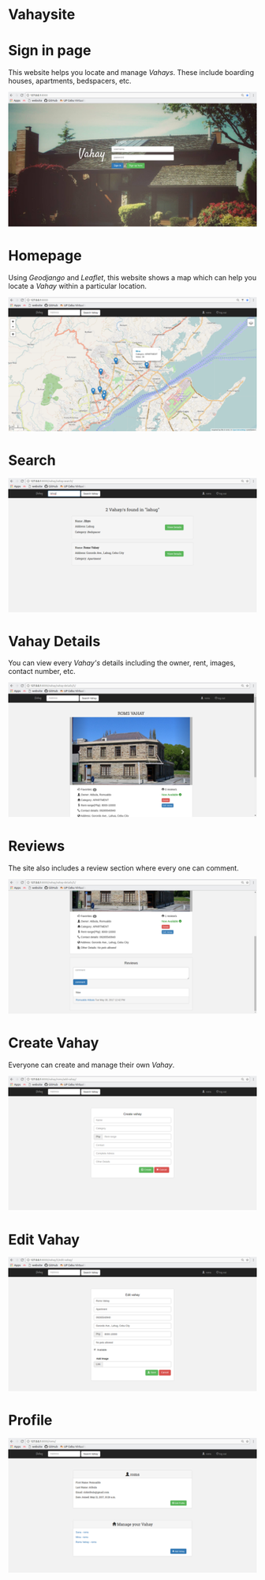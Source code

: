# Vahaysite

# Sign in page
This website helps you locate and manage *Vahays*. These include boarding houses, apartments, bedspacers, etc.

![signin](/images/signin.png?raw=true)

# Homepage
Using *Geodjango* and *Leaflet*, this website shows a map which can help you locate a *Vahay* within a particular location.

![home](/images/home.png?raw=true)

# Search

![search](/images/search.png?raw=true)

# Vahay Details
You can view every *Vahay's* details including the owner, rent, images, contact number, etc.

![details](/images/details.png?raw=true)

# Reviews
The site also includes a review section where every one can comment. 

![reviews](/images/reviews.png?raw=true)

# Create Vahay
Everyone can create and manage their own *Vahay*.

![create](/images/create.png?raw=true)

# Edit Vahay

![edit](/images/edit.png?raw=true)

# Profile

![profile](/images/profile.png?raw=true)




